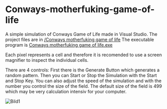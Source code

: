 # Conways-motherfuking-game-of-life

A simple simulation of Conways Game of Life made in Visual Studio.
The project files are in [/Conways motherfuking game of life](https://github.com/steilgedacht/Conways-motherfuking-game-of-life/tree/main/Conways%20motherfuking%20game%20of%20life)
The executable program is [Conways motherfuking game of life.exe](https://github.com/steilgedacht/Conways-motherfuking-game-of-life/blob/main/Conways%20motherfuking%20game%20of%20life.exe)

Each pixel represents a cell and therefore it is recomended to use a screen magnifier to inspect the individual cells.

There are 4 controls:
First there is the Generate Button which generates a random pattern.
Then you can Start or Stop the Simulation with the Start and Stop Key.
You can also adjust the speed of the simulation and with the number you control the size of the field.
The default size of the field is 499 which may be very calculation intensiv for your computer.

![Bild1](https://user-images.githubusercontent.com/89748204/155030796-3caa142d-8215-4b9d-9c5e-890bb596c18c.PNG)
